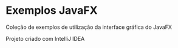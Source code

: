 # Exemplos JavaFX

Coleção de exemplos de utilização da interface gráfica do JavaFX

Projeto criado com IntelliJ IDEA
